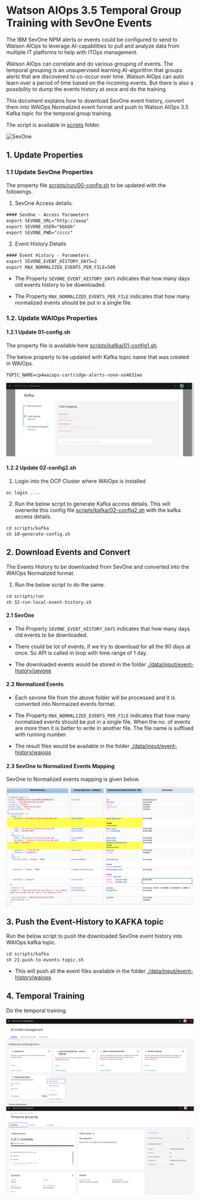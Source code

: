 # Watson AIOps 3.5 Temporal Group Training with SevOne Events

The IBM SevOne NPM alerts or events could be configured to send to Watson AIOps to leverage AI-capabilities to pull and analyze data from multiple IT platforms to help with ITOps management. 

Watson AIOps can correlate and do various grouping of events. The temporal grouping is an unsupervised learning AI-algorithm that groups alerts that are discovered to co-occur over time. Watson AIOps can auto learn over a period of time based on the incoming events. But there is also a possibility to dump the events history at once and do the training. 

This document explains how to download SevOne event history, convert them into WAIOps Normalized event format and push to Watson AIOps 3.5 Kafka topic for the temporal group training.


The script is available in [scripts](./scripts) folder.

![SevOne](../images/img-02-history.png)


## 1. Update Properties

### 1.1 Update SevOne Properties

The property file [scripts/run/00-config.sh](./scripts/run/00-config.sh) to be updated with the followings.

1. SevOne Access details.

```
#### SevOne - Access Parameters
export SEVONE_URL="http://aaaa"
export SEVONE_USER="bbbbb"
export SEVONE_PWD="ccccc"
```

2. Event History Details

```
#### Event History - Parameters
export SEVONE_EVENT_HISTORY_DAYS=2
export MAX_NORMALIZED_EVENTS_PER_FILE=500
```
- The Property `SEVONE_EVENT_HISTORY_DAYS` indicates that how many days old events history to be downloaded.

- The Property `MAX_NORMALIZED_EVENTS_PER_FILE` indicates that how many normalized events should be put in a single file.  

### 1.2. Update WAIOps Properties

#### 1.2.1 Update 01-config.sh

The property file is available here [scripts/kafka/01-config1.sh](./scripts/kafka/01-config1.sh).

The below property to be updated with Kafka topic name that was created in WAIOps.

```
TOPIC_NAME=cp4waiops-cartridge-alerts-none-xo4631wo
```
![Topology](./images/image10.png)

#### 1.2.2 Update 02-config2.sh

1. Login into the OCP Cluster where WAIOps is installed 

```
oc login ....
```

2. Run the below script to generate Kafka access details. This will overwrite this config file  [scripts/kafka/02-config2.sh](./scripts/kafka/02-config2.sh) with the kafka access details.

```
cd scripts/kafka
sh 10-generate-config.sh
```

## 2. Download Events and Convert

The Events History to be downloaded from SevOne and converted into the WAIOps Normalized format. 

1. Run the below script to do the same.

```
cd scripts/run
sh 32-run-local-event-history.sh
```

#### 2.1 SevOne

- The Property `SEVONE_EVENT_HISTORY_DAYS` indicates that how many days old events to be downloaded.

- There could be lot of events, if we try to download for all the 90 days at once. So API is called in loop with time range of 1 day.

- The downloaded events would be stored in the folder  [./data/input/event-history/sevone](./data/input/events-history/sevone)

#### 2.2 Normalized Events

- Each sevone file from the above folder will be processed and it is converted into Normaized events format.

- The Property `MAX_NORMALIZED_EVENTS_PER_FILE` indicates that how many normalized events should be put in a single file.  When the no. of events are more then it is better to write in another file. The file name is suffixed with running number.

- The result files would be available in the folder  [./data/input/event-history/waiops](./data/input/events-history/waiops)

#### 2.3 SevOne to Normalized Events Mapping

SevOne to Normalized events mapping is given below. 

![Mapping](./images/image11.png)

## 3. Push the Event-History to KAFKA topic

Run the below script to push the downloaded SevOne event history into WAIOps kafka topic.

```
cd scripts/kafka
sh 21-push-to-events-topic.sh
```
- This will push all the event files available in the folder [./data/input/event-history/waiops](./data/input/events-history/waiops)


## 4. Temporal Training

Do the temporal training.

![Mapping](./images/image12.png)
![Mapping](./images/image13.png)


